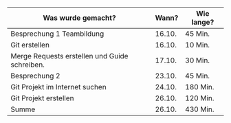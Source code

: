 Was wurde gemacht? | Wann? | Wie lange?
--- | --- | ---
Besprechung 1 Teambildung| 16.10. |45 Min.
Git erstellen | 16.10. | 10 Min.
Merge Requests erstellen und Guide schreiben. | 17.10. | 30 Min.
Besprechung 2| 23.10. |45 Min.
Git Projekt im Internet suchen | 24.10. | 180 Min.
Git Projekt erstellen | 26.10. | 120 Min.
Summe | 26.10. | 430 Min.